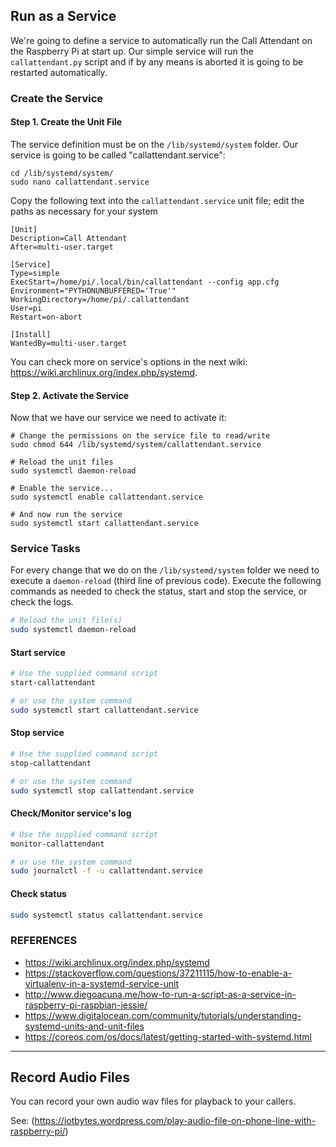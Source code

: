 ## Run as a Service
We're going to define a service to automatically run the Call Attendant on the Raspberry Pi at start up. Our simple service will run the `callattendant.py` script and if by any means is aborted it is going to be restarted automatically. 

### Create the Service

####  Step 1. Create the Unit File
The service definition must be on the `/lib/systemd/system` folder. Our service is going to be called "callattendant.service":

```Shell
cd /lib/systemd/system/
sudo nano callattendant.service
```

Copy the following text into the `callattendant.service` unit file; edit the paths as necessary for your system

```text
[Unit]
Description=Call Attendant
After=multi-user.target

[Service]
Type=simple
ExecStart=/home/pi/.local/bin/callattendant --config app.cfg
Environment="PYTHONUNBUFFERED='True'"
WorkingDirectory=/home/pi/.callattendant
User=pi
Restart=on-abort

[Install]
WantedBy=multi-user.target
```

You can check more on service's options in the next wiki: https://wiki.archlinux.org/index.php/systemd.

#### Step 2. Activate the Service
Now that we have our service we need to activate it:

```Shell
# Change the permissions on the service file to read/write
sudo chmod 644 /lib/systemd/system/callattendant.service

# Reload the unit files
sudo systemctl daemon-reload

# Enable the service...
sudo systemctl enable callattendant.service

# And now run the service
sudo systemctl start callattendant.service
```

### Service Tasks
For every change that we do on the `/lib/systemd/system` folder we need to execute a `daemon-reload` (third line of previous code). Execute the following commands as needed to check the status, start and stop the service, or check the logs.
```bash
# Reload the unit file(s)
sudo systemctl daemon-reload
```

#### Start service
```bash
# Use the supplied command script
start-callattendant

# or use the system command
sudo systemctl start callattendant.service
```


#### Stop service
```bash
# Use the supplied command script
stop-callattendant

# or use the system command
sudo systemctl stop callattendant.service
```

#### Check/Monitor service's log
```bash
# Use the supplied command script
monitor-callattendant

# or use the system command
sudo journalctl -f -u callattendant.service
```

#### Check status
```bash
sudo systemctl status callattendant.service
```

### REFERENCES
- https://wiki.archlinux.org/index.php/systemd
- https://stackoverflow.com/questions/37211115/how-to-enable-a-virtualenv-in-a-systemd-service-unit
- http://www.diegoacuna.me/how-to-run-a-script-as-a-service-in-raspberry-pi-raspbian-jessie/
- https://www.digitalocean.com/community/tutorials/understanding-systemd-units-and-unit-files
- https://coreos.com/os/docs/latest/getting-started-with-systemd.html

***
## Record Audio Files
You can record your own audio wav files for playback to your callers.

See: (https://iotbytes.wordpress.com/play-audio-file-on-phone-line-with-raspberry-pi/)
